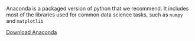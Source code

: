 Anaconda is a packaged version of python that we recommend.  It includes most of the libraries used for common data
science tasks, such as `numpy` and `matplotlib`

[Download Anaconda](https://www.continuum.io/downloads)

